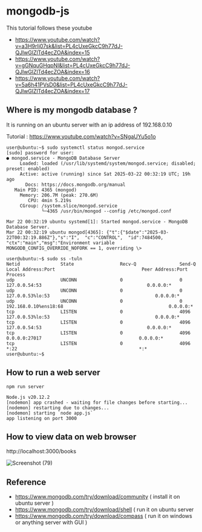 # mongodb-js

This tutorial follows these youtube

- https://www.youtube.com/watch?v=a3H9rIj07sk&list=PL4cUxeGkcC9h77dJ-QJlwGlZlTd4ecZOA&index=15
- https://www.youtube.com/watch?v=gGNquGHqpNI&list=PL4cUxeGkcC9h77dJ-QJlwGlZlTd4ecZOA&index=16
- https://www.youtube.com/watch?v=5a6h41PVsD0&list=PL4cUxeGkcC9h77dJ-QJlwGlZlTd4ecZOA&index=17

## Where is my mongodb database ?

It is running on an ubuntu server with an ip address of 192.168.0.10

Tutorial : https://www.youtube.com/watch?v=SNgaUYu5o1o 

```
user@ubuntu:~$ sudo systemctl status mongod.service
[sudo] password for user:
● mongod.service - MongoDB Database Server
     Loaded: loaded (/usr/lib/systemd/system/mongod.service; disabled; preset: enabled)
     Active: active (running) since Sat 2025-03-22 00:32:19 UTC; 19h ago
       Docs: https://docs.mongodb.org/manual
   Main PID: 4365 (mongod)
     Memory: 206.7M (peak: 270.6M)
        CPU: 4min 5.219s
     CGroup: /system.slice/mongod.service
             └─4365 /usr/bin/mongod --config /etc/mongod.conf

Mar 22 00:32:19 ubuntu systemd[1]: Started mongod.service - MongoDB Database Server.
Mar 22 00:32:19 ubuntu mongod[4365]: {"t":{"$date":"2025-03-22T00:32:19.886Z"},"s":"I",  "c":"CONTROL",  "id":7484500, "ctx":"main","msg":"Environment variable MONGODB_CONFIG_OVERRIDE_NOFORK == 1, overriding \>
```

```
user@ubuntu:~$ sudo ss -tuln
Netid               State                 Recv-Q                Send-Q                                    Local Address:Port                                Peer Address:Port               Process
udp                 UNCONN                0                     0                                            127.0.0.54:53                                       0.0.0.0:*
udp                 UNCONN                0                     0                                         127.0.0.53%lo:53                                       0.0.0.0:*
udp                 UNCONN                0                     0                                    192.168.0.10%ens18:68                                       0.0.0.0:*
tcp                 LISTEN                0                     4096                                      127.0.0.53%lo:53                                       0.0.0.0:*
tcp                 LISTEN                0                     4096                                         127.0.0.54:53                                       0.0.0.0:*
tcp                 LISTEN                0                     4096                                            0.0.0.0:27017                                    0.0.0.0:*
tcp                 LISTEN                0                     4096                                                  *:22                                             *:*
user@ubuntu:~$
```

## How to run a web server

`npm run server`

```
Node.js v20.12.2
[nodemon] app crashed - waiting for file changes before starting...
[nodemon] restarting due to changes...
[nodemon] starting `node app.js`
app listening on port 3000
```

## How to view data on web browser

http://localhost:3000/books

![Screenshot (79)](https://github.com/user-attachments/assets/faafa9a7-c948-4dca-99ef-ceb0c30c94c8)


## Reference

- https://www.mongodb.com/try/download/community ( install it on ubuntu server )
- https://www.mongodb.com/try/download/shell ( run it on ubuntu server
- https://www.mongodb.com/try/download/compass ( run it on windows or anything server with GUI )


